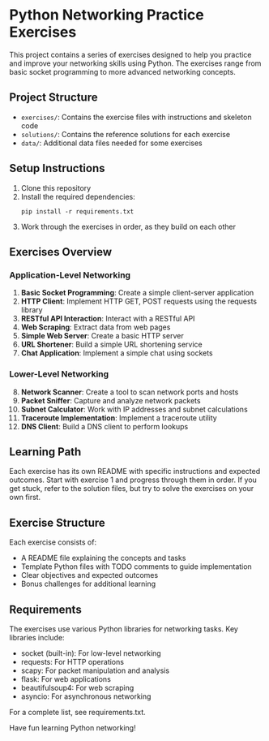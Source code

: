 # Python Networking Practice Exercises

This project contains a series of exercises designed to help you practice and improve your networking skills using Python. The exercises range from basic socket programming to more advanced networking concepts.

## Project Structure

- `exercises/`: Contains the exercise files with instructions and skeleton code
- `solutions/`: Contains the reference solutions for each exercise
- `data/`: Additional data files needed for some exercises

## Setup Instructions

1. Clone this repository
2. Install the required dependencies:
   ```
   pip install -r requirements.txt
   ```
3. Work through the exercises in order, as they build on each other

## Exercises Overview

### Application-Level Networking
1. **Basic Socket Programming**: Create a simple client-server application
2. **HTTP Client**: Implement HTTP GET, POST requests using the requests library
3. **RESTful API Interaction**: Interact with a RESTful API
4. **Web Scraping**: Extract data from web pages
5. **Simple Web Server**: Create a basic HTTP server
6. **URL Shortener**: Build a simple URL shortening service
7. **Chat Application**: Implement a simple chat using sockets

### Lower-Level Networking
8. **Network Scanner**: Create a tool to scan network ports and hosts
9. **Packet Sniffer**: Capture and analyze network packets
10. **Subnet Calculator**: Work with IP addresses and subnet calculations
11. **Traceroute Implementation**: Implement a traceroute utility
12. **DNS Client**: Build a DNS client to perform lookups

## Learning Path

Each exercise has its own README with specific instructions and expected outcomes. Start with exercise 1 and progress through them in order. If you get stuck, refer to the solution files, but try to solve the exercises on your own first.

## Exercise Structure

Each exercise consists of:
- A README file explaining the concepts and tasks
- Template Python files with TODO comments to guide implementation
- Clear objectives and expected outcomes
- Bonus challenges for additional learning

## Requirements

The exercises use various Python libraries for networking tasks. Key libraries include:
- socket (built-in): For low-level networking
- requests: For HTTP operations
- scapy: For packet manipulation and analysis
- flask: For web applications
- beautifulsoup4: For web scraping
- asyncio: For asynchronous networking

For a complete list, see requirements.txt.

Have fun learning Python networking! 